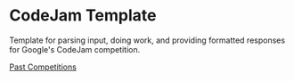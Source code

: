 # CodeJam Template
Template for parsing input, doing work, and providing formatted responses for Google's CodeJam competition.


[Past Competitions](https://codingcompetitions.withgoogle.com/codejam/archive)
